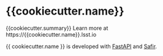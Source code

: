 # {{cookiecutter.name}}

{{cookiecutter.summary}}
Learn more at https://{{cookiecutter.name}}.lsst.io

{{ cookiecutter.name }} is developed with [FastAPI](https://fastapi.tiangolo.com) and [Safir](https://safir.lsst.io).
